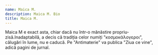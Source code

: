 ```yaml
---
name: Maica M.
description: Maica M. Bio
title: Maica M.
---
```

Maica M e exact asta, chiar dacă nu într-o mănăstire propriu-zisă.Inadaptabilă, a decis că tradiția celor numiți   "κοσμοκάλογεροι", călugări în lume, nu e caducă.  Pe "Antimaterie" va publica "Ziua ce vine", adică pagini de jurnal.
